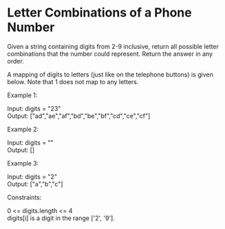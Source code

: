 # Letter Combinations of a Phone Number

Given a string containing digits from 2-9 inclusive, return all possible letter combinations that the number could represent. Return the answer in any order.

A mapping of digits to letters (just like on the telephone buttons) is given below. Note that 1 does not map to any letters.

Example 1:

Input: digits = "23"\
Output: ["ad","ae","af","bd","be","bf","cd","ce","cf"]

Example 2:

Input: digits = ""\
Output: []

Example 3:

Input: digits = "2"\
Output: ["a","b","c"]
 
Constraints:

0 <= digits.length <= 4\
digits[i] is a digit in the range ['2', '9'].